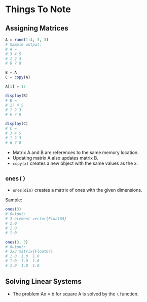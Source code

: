 # Things To Note

## Assigning Matrices

```julia
A = rand(1:4, 3, 3)
# Sample output:
# A =
# 3 4 5
# 1 2 3
# 6 7 8

B = A
C = copy(A)

A[1] = 17

display(B)
# B =
# 17 4 5
# 1 2 3
# 6 7 8

display(C)
# C =
# 3 4 5
# 1 2 3
# 6 7 8
```

- Matrix A and B are references to the same memory location.
- Updating matrix A also updates matrix B.
- `copy(x)` creates a new object with the same values as the x.

## `ones()`

- `ones(dim)` creates a matrix of ones with the given dimensions.

Sample:

```julia
ones(3)
# Output:
# 3-element vector{Float64}
# 1.0
# 1.0
# 1.0

ones(3, 3)
# Output:
# 3x3 matrix{Float64}
# 1.0  1.0  1.0
# 1.0  1.0  1.0
# 1.0  1.0  1.0
```

## Solving Linear Systems

- The problem Ax = b for square A is solved by the `\`  function.
